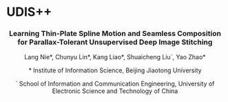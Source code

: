 # UDIS++
### <p align="center">Learning Thin-Plate Spline Motion and Seamless Composition for Parallax-Tolerant Unsupervised Deep Image Stitching</p>
<p align="center">Lang Nie*, Chunyu Lin*, Kang Liao*, Shuaicheng Liu`, Yao Zhao*</p>
<p align="center">* Institute of Information Science, Beijing Jiaotong University</p>
<p align="center">` School of Information and Communication Engineering, University of Electronic Science and Technology of China</p>
